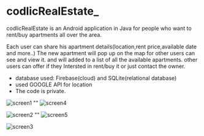 # codlicRealEstate_

codlicRealEstate is an Android application in Java for people who want to rent/buy apartments all over the area.

Each user can share his apartment details(location,rent price,available date and more..)
The new apartment will pop up on the map for other users can see and view it. and will added to a list of all the available apartments.
other users can offer if they Intersted in rent/buy it or just contact the owner.

* database used: Firebase(cloud) and SQLite(relational database) <br>
* used GOOGLE API for location <br>
* The code is private. 

![screen1](http://i.imgur.com/uQlf8rz.png) ""  ![screen4](http://i.imgur.com/16dcNlE.png)

![screen2](http://i.imgur.com/T0EqkYT.png) "" ![screen5](http://i.imgur.com/APsQY2V.png)

![screen3](http://i.imgur.com/whIPrpk.png)



